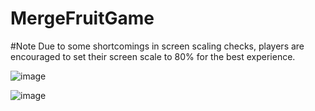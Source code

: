 # MergeFruitGame

#Note
Due to some shortcomings in screen scaling checks, players are encouraged to set their screen scale to 80% for the best experience.

![image](https://github.com/user-attachments/assets/f3de84df-e912-4fc4-a384-fc9f93e32f2a)


![image](https://github.com/user-attachments/assets/9525fbe1-6123-4f9f-98af-c4c1bc474c2a)
